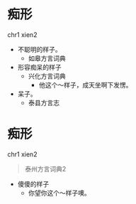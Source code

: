 # 痴形
chr1 xien2
+ 不聪明的样子。
  * 如皋方言词典
+ 形容痴呆的样子
  * 兴化方言词典
    - 他这个～样子，成天坐啊下发愣。
+ 呆子。
  * 泰县方言志

# 痴形
chr1 xien2
> 泰州方言词典2
- 傻傻的样子
  - 你望你这个～样子噢。
